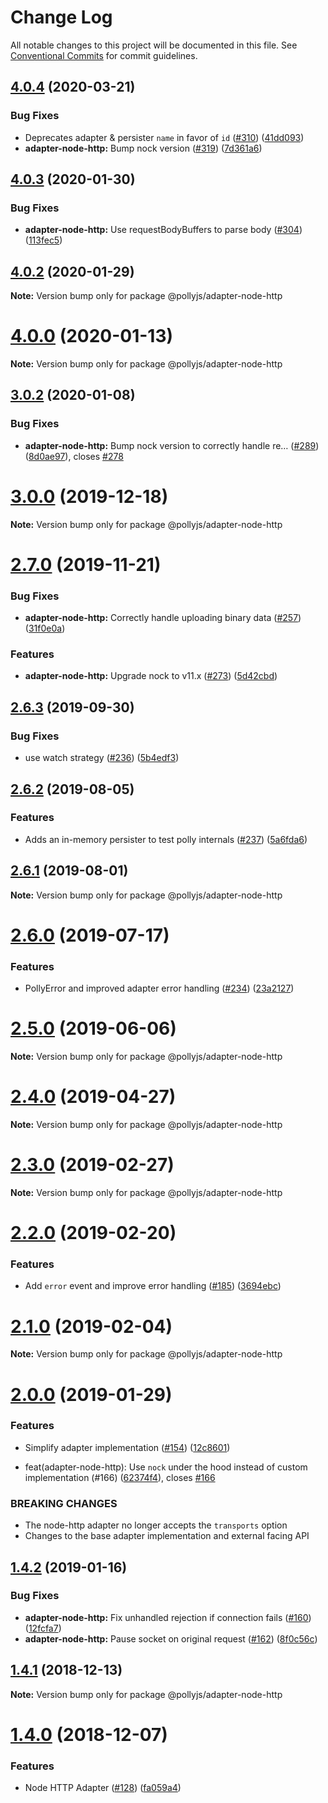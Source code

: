 # Change Log

All notable changes to this project will be documented in this file.
See [Conventional Commits](https://conventionalcommits.org) for commit guidelines.

## [4.0.4](https://github.com/netflix/pollyjs/tree/master/packages/@pollyjs/adapter-node-http/compare/v4.0.3...v4.0.4) (2020-03-21)


### Bug Fixes

* Deprecates adapter & persister `name` in favor of `id` ([#310](https://github.com/netflix/pollyjs/tree/master/packages/@pollyjs/adapter-node-http/issues/310)) ([41dd093](https://github.com/netflix/pollyjs/tree/master/packages/@pollyjs/adapter-node-http/commit/41dd093))
* **adapter-node-http:** Bump nock version ([#319](https://github.com/netflix/pollyjs/tree/master/packages/@pollyjs/adapter-node-http/issues/319)) ([7d361a6](https://github.com/netflix/pollyjs/tree/master/packages/@pollyjs/adapter-node-http/commit/7d361a6))





## [4.0.3](https://github.com/netflix/pollyjs/tree/master/packages/@pollyjs/adapter-node-http/compare/v4.0.2...v4.0.3) (2020-01-30)


### Bug Fixes

* **adapter-node-http:** Use requestBodyBuffers to parse body ([#304](https://github.com/netflix/pollyjs/tree/master/packages/@pollyjs/adapter-node-http/issues/304)) ([113fec5](https://github.com/netflix/pollyjs/tree/master/packages/@pollyjs/adapter-node-http/commit/113fec5))





## [4.0.2](https://github.com/netflix/pollyjs/tree/master/packages/@pollyjs/adapter-node-http/compare/v4.0.1...v4.0.2) (2020-01-29)

**Note:** Version bump only for package @pollyjs/adapter-node-http





# [4.0.0](https://github.com/netflix/pollyjs/tree/master/packages/@pollyjs/adapter-node-http/compare/v3.0.2...v4.0.0) (2020-01-13)

**Note:** Version bump only for package @pollyjs/adapter-node-http





## [3.0.2](https://github.com/netflix/pollyjs/tree/master/packages/@pollyjs/adapter-node-http/compare/v3.0.1...v3.0.2) (2020-01-08)


### Bug Fixes

* **adapter-node-http:** Bump nock version to correctly handle re… ([#289](https://github.com/netflix/pollyjs/tree/master/packages/@pollyjs/adapter-node-http/issues/289)) ([8d0ae97](https://github.com/netflix/pollyjs/tree/master/packages/@pollyjs/adapter-node-http/commit/8d0ae97)), closes [#278](https://github.com/netflix/pollyjs/tree/master/packages/@pollyjs/adapter-node-http/issues/278)





# [3.0.0](https://github.com/netflix/pollyjs/tree/master/packages/@pollyjs/adapter-node-http/compare/v2.7.0...v3.0.0) (2019-12-18)

**Note:** Version bump only for package @pollyjs/adapter-node-http





# [2.7.0](https://github.com/netflix/pollyjs/tree/master/packages/@pollyjs/adapter-node-http/compare/v2.6.3...v2.7.0) (2019-11-21)


### Bug Fixes

* **adapter-node-http:** Correctly handle uploading binary data ([#257](https://github.com/netflix/pollyjs/tree/master/packages/@pollyjs/adapter-node-http/issues/257)) ([31f0e0a](https://github.com/netflix/pollyjs/tree/master/packages/@pollyjs/adapter-node-http/commit/31f0e0a))


### Features

* **adapter-node-http:** Upgrade nock to v11.x ([#273](https://github.com/netflix/pollyjs/tree/master/packages/@pollyjs/adapter-node-http/issues/273)) ([5d42cbd](https://github.com/netflix/pollyjs/tree/master/packages/@pollyjs/adapter-node-http/commit/5d42cbd))





## [2.6.3](https://github.com/netflix/pollyjs/tree/master/packages/@pollyjs/adapter-node-http/compare/v2.6.2...v2.6.3) (2019-09-30)


### Bug Fixes

* use watch strategy ([#236](https://github.com/netflix/pollyjs/tree/master/packages/@pollyjs/adapter-node-http/issues/236)) ([5b4edf3](https://github.com/netflix/pollyjs/tree/master/packages/@pollyjs/adapter-node-http/commit/5b4edf3))





## [2.6.2](https://github.com/netflix/pollyjs/tree/master/packages/@pollyjs/adapter-node-http/compare/v2.6.1...v2.6.2) (2019-08-05)


### Features

* Adds an in-memory persister to test polly internals ([#237](https://github.com/netflix/pollyjs/tree/master/packages/@pollyjs/adapter-node-http/issues/237)) ([5a6fda6](https://github.com/netflix/pollyjs/tree/master/packages/@pollyjs/adapter-node-http/commit/5a6fda6))





## [2.6.1](https://github.com/netflix/pollyjs/tree/master/packages/@pollyjs/adapter-node-http/compare/v2.6.0...v2.6.1) (2019-08-01)

**Note:** Version bump only for package @pollyjs/adapter-node-http





# [2.6.0](https://github.com/netflix/pollyjs/tree/master/packages/@pollyjs/adapter-node-http/compare/v2.5.0...v2.6.0) (2019-07-17)


### Features

* PollyError and improved adapter error handling ([#234](https://github.com/netflix/pollyjs/tree/master/packages/@pollyjs/adapter-node-http/issues/234)) ([23a2127](https://github.com/netflix/pollyjs/tree/master/packages/@pollyjs/adapter-node-http/commit/23a2127))





# [2.5.0](https://github.com/netflix/pollyjs/tree/master/packages/@pollyjs/adapter-node-http/compare/v2.4.0...v2.5.0) (2019-06-06)

**Note:** Version bump only for package @pollyjs/adapter-node-http





# [2.4.0](https://github.com/netflix/pollyjs/tree/master/packages/@pollyjs/adapter-node-http/compare/v2.3.2...v2.4.0) (2019-04-27)

**Note:** Version bump only for package @pollyjs/adapter-node-http





# [2.3.0](https://github.com/netflix/pollyjs/tree/master/packages/@pollyjs/adapter-node-http/compare/v2.2.0...v2.3.0) (2019-02-27)

**Note:** Version bump only for package @pollyjs/adapter-node-http





# [2.2.0](https://github.com/netflix/pollyjs/tree/master/packages/@pollyjs/adapter-node-http/compare/v2.1.0...v2.2.0) (2019-02-20)


### Features

* Add `error` event and improve error handling ([#185](https://github.com/netflix/pollyjs/tree/master/packages/[@pollyjs](https://github.com/pollyjs)/adapter-node-http/issues/185)) ([3694ebc](https://github.com/netflix/pollyjs/tree/master/packages/@pollyjs/adapter-node-http/commit/3694ebc))





# [2.1.0](https://github.com/netflix/pollyjs/tree/master/packages/@pollyjs/adapter-node-http/compare/v2.0.0...v2.1.0) (2019-02-04)

**Note:** Version bump only for package @pollyjs/adapter-node-http





# [2.0.0](https://github.com/netflix/pollyjs/tree/master/packages/@pollyjs/adapter-node-http/compare/v1.4.2...v2.0.0) (2019-01-29)


### Features

* Simplify adapter implementation ([#154](https://github.com/netflix/pollyjs/tree/master/packages/[@pollyjs](https://github.com/pollyjs)/adapter-node-http/issues/154)) ([12c8601](https://github.com/netflix/pollyjs/tree/master/packages/@pollyjs/adapter-node-http/commit/12c8601))


*  feat(adapter-node-http): Use `nock` under the hood instead of custom implementation (#166) ([62374f4](https://github.com/netflix/pollyjs/tree/master/packages/@pollyjs/adapter-node-http/commit/62374f4)), closes [#166](https://github.com/netflix/pollyjs/tree/master/packages/@pollyjs/adapter-node-http/issues/166)


### BREAKING CHANGES

* The node-http adapter no longer accepts the `transports` option
* Changes to the base adapter implementation and external facing API





## [1.4.2](https://github.com/netflix/pollyjs/tree/master/packages/@pollyjs/adapter-node-http/compare/v1.4.1...v1.4.2) (2019-01-16)


### Bug Fixes

* **adapter-node-http:** Fix unhandled rejection if connection fails ([#160](https://github.com/netflix/pollyjs/tree/master/packages/[@pollyjs](https://github.com/pollyjs)/adapter-node-http/issues/160)) ([12fcfa7](https://github.com/netflix/pollyjs/tree/master/packages/@pollyjs/adapter-node-http/commit/12fcfa7))
* **adapter-node-http:** Pause socket on original request ([#162](https://github.com/netflix/pollyjs/tree/master/packages/[@pollyjs](https://github.com/pollyjs)/adapter-node-http/issues/162)) ([8f0c56c](https://github.com/netflix/pollyjs/tree/master/packages/@pollyjs/adapter-node-http/commit/8f0c56c))





## [1.4.1](https://github.com/netflix/pollyjs/tree/master/packages/@pollyjs/adapter-node-http/compare/v1.4.0...v1.4.1) (2018-12-13)

**Note:** Version bump only for package @pollyjs/adapter-node-http





# [1.4.0](https://github.com/netflix/pollyjs/tree/master/packages/@pollyjs/adapter-node-http/compare/v1.3.2...v1.4.0) (2018-12-07)


### Features

* Node HTTP Adapter ([#128](https://github.com/netflix/pollyjs/tree/master/packages/[@pollyjs](https://github.com/pollyjs)/adapter-node-http/issues/128)) ([fa059a4](https://github.com/netflix/pollyjs/tree/master/packages/@pollyjs/adapter-node-http/commit/fa059a4))
